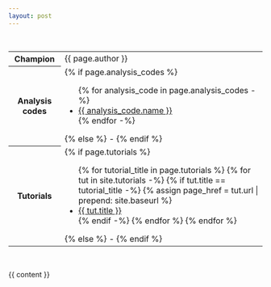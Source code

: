 ```yaml
---
layout: post
---
```


<br/>
<table class="vertical-header smaller">
  <tr>
      <th>Champion</th>
      <td>{{ page.author }}</td>
  </tr>
  <tr>
      <th>Analysis codes</th>
      <td>
      {% if page.analysis_codes %}
        <ul class="experiment-analysis-code-link">
        {% for analysis_code in page.analysis_codes -%}
        <li><a href="{{ analysis_code.link }}">{{ analysis_code.name }}</a></li>
        {% endfor -%}
        </ul>
      {% else %}
      -
      {% endif %}            
      </td>
    <tr>
      <th>Tutorials</th>
      <td>            
      {% if page.tutorials %}
        <ul class="experiment-tutorial-link">
        {% for tutorial_title in page.tutorials %}
          {% for tut in site.tutorials -%}
              {% if tut.title == tutorial_title -%}
                  {% assign page_href = tut.url | prepend: site.baseurl %}
                  <li><a href="{{ page_href }}">{{ tut.title }}</a></li>
              {% endif -%}
          {% endfor %}
        {% endfor %}
        </ul>
      {% else %}
      -
      {% endif %}
      </td>
    </tr>
  </tr>
</table>
<br/>

{{ content }}
